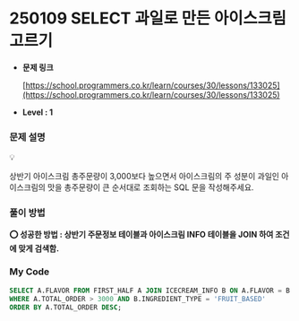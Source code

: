 # 250109 SELECT 과일로 만든 아이스크림 고르기

- **문제 링크**
    
    [https://school.programmers.co.kr/learn/courses/30/lessons/133025](https://school.programmers.co.kr/learn/courses/30/lessons/133025)
    
- **Level : 1**

### 문제 설명

<aside>
💡

상반기 아이스크림 총주문량이 3,000보다 높으면서 아이스크림의 주 성분이 과일인 아이스크림의 맛을 총주문량이 큰 순서대로 조회하는 SQL 문을 작성해주세요.

</aside>

### 풀이 방법

<aside>

**⭕ 성공한 방법 : 상반기 주문정보 테이블과 아이스크림 INFO 테이블을 JOIN 하여 조건에 맞게 검색함.**

</aside>

### My Code

```sql
SELECT A.FLAVOR FROM FIRST_HALF A JOIN ICECREAM_INFO B ON A.FLAVOR = B.FLAVOR
WHERE A.TOTAL_ORDER > 3000 AND B.INGREDIENT_TYPE = 'FRUIT_BASED'
ORDER BY A.TOTAL_ORDER DESC;
```